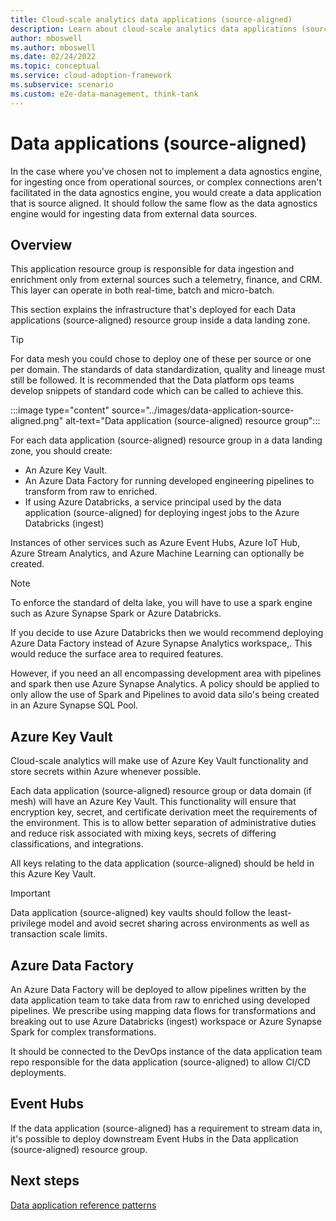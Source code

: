 ```yaml
---
title: Cloud-scale analytics data applications (source-aligned)
description: Learn about cloud-scale analytics data applications (source-aligned) in Azure.
author: mboswell
ms.author: mboswell
ms.date: 02/24/2022
ms.topic: conceptual
ms.service: cloud-adoption-framework
ms.subservice: scenario
ms.custom: e2e-data-management, think-tank
---
```


# Data applications (source-aligned)

In the case where you've chosen not to implement a data agnostics engine, for ingesting once from operational sources, or complex connections aren't facilitated in the data agnostics engine, you would create a data application that is source aligned. It should follow the same flow as the data agnostics engine would for ingesting data from external data sources.

## Overview

This application resource group is responsible for data ingestion and enrichment only from external sources such a telemetry, finance, and CRM. This layer can operate in both real-time, batch and micro-batch.

This section explains the infrastructure that's deployed for each Data applications (source-aligned) resource group inside a data landing zone.

> [!TIP]
> For data mesh you could chose to deploy one of these per source or one per domain. The standards of data standardization, quality and lineage must still be followed. It is recommended that the Data platform ops teams develop snippets of standard code which can be called to achieve this.

:::image type="content" source="../images/data-application-source-aligned.png" alt-text="Data application  (source-aligned) resource group":::

For each data application (source-aligned) resource group in a data landing zone, you should create:

- An Azure Key Vault.
- An Azure Data Factory for running developed engineering pipelines to transform from raw to enriched.
- If using Azure Databricks, a service principal used by the data application (source-aligned) for deploying ingest jobs to the Azure Databricks (ingest)

Instances of other services such as Azure Event Hubs, Azure IoT Hub, Azure Stream Analytics, and Azure Machine Learning can optionally be created.

> [!NOTE]
> To enforce the standard of delta lake, you will have to use a spark engine such as Azure Synapse Spark or Azure Databricks.
>
> If you decide to use Azure Databricks then we would recommend deploying Azure Data Factory instead of Azure Synapse Analytics workspace,. This would reduce the surface area to required features.
>
> However, if you need an all encompassing development area with pipelines and spark then use Azure Synapse Analytics. A policy should be applied to only allow the use of Spark and Pipelines to avoid data silo's being created in an Azure Synapse SQL Pool.

## Azure Key Vault

Cloud-scale analytics will make use of Azure Key Vault functionality and store secrets within Azure whenever possible.

Each data application (source-aligned) resource group or data domain (if mesh) will have an Azure Key Vault. This functionality will ensure that encryption key, secret, and certificate derivation meet the requirements of the environment. This is to allow better separation of administrative duties and reduce risk associated with mixing keys, secrets of differing classifications, and integrations.

All keys relating to the data application (source-aligned) should be held in this Azure Key Vault.

> [!IMPORTANT]
> Data application (source-aligned) key vaults should follow the least-privilege model and avoid secret sharing across environments as well as transaction scale limits.

## Azure Data Factory

An Azure Data Factory will be deployed to allow pipelines written by the data application team to take data from raw to enriched using developed pipelines. We prescribe using mapping data flows for transformations and breaking out to use Azure Databricks (ingest) workspace or Azure Synapse Spark for complex transformations.

It should be connected to the DevOps instance of the data application team repo responsible for the data application (source-aligned) to allow CI/CD deployments.

## Event Hubs

If the data application (source-aligned) has a requirement to stream data in, it's possible to deploy downstream Event Hubs in the Data application (source-aligned) resource group.

## Next steps

[Data application reference patterns](data-reference-patterns.md)
